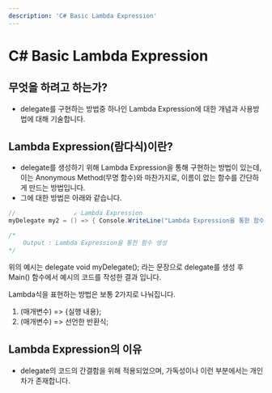 ```yaml
---
description: 'C# Basic Lambda Expression'
---
```


# C\# Basic Lambda Expression

## 무엇을 하려고 하는가?

* delegate를 구현하는 방법중 하나인 Lambda Expression에 대한 개념과 사용방법에 대해 기술합니다.

## Lambda Expression\(람다식\)이란?

* delegate를 생성하기 위해 Lambda Expression을 통해 구현하는 방법이 있는데, 이는 Anonymous Method\(무명 함수\)와 마찬가지로, 이름이 없는 함수를 간단하게 만드는 방법입니다.
* 그에 대한 방법은 아래와 같습니다.

```csharp
//                ↙ Lambda Expression
myDelegate my2 = () => { Console.WriteLine("Lambda Expression을 통한 함수 생성"); };

/*
    Output : Lambda Expression을 통한 함수 생성
*/
```

위의 예시는 delegate void myDelegate\(\); 라는 문장으로 delegate를 생성 후 Main\(\) 함수에서 예시의 코드를 작성한 결과 입니다.

Lambda식을 표현하는 방법은 보통 2가지로 나눠집니다.

1. \(매개변수\) =&gt; {실행 내용};
2. \(매개변수\) =&gt; 선언한 반환식;

## Lambda Expression의 이유

* delegate의 코드의 간결함을 위해 적용되었으며, 가독성이나 이런 부분에서는 개인차가 존재합니다.


